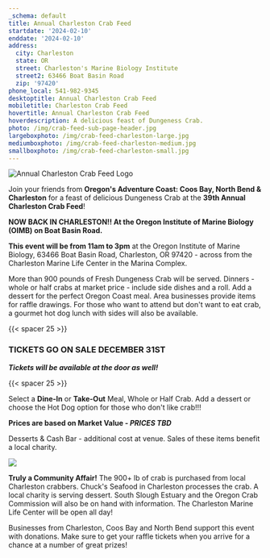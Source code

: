 ```yaml
---
_schema: default
title: Annual Charleston Crab Feed
startdate: '2024-02-10'
enddate: '2024-02-10'
address:
  city: Charleston
  state: OR
  street: Charleston's Marine Biology Institute
  street2: 63466 Boat Basin Road
  zip: '97420'
phone_local: 541-982-9345
desktoptitle: Annual Charleston Crab Feed
mobiletitle: Charleston Crab Feed
hovertitle: Annual Charleston Crab Feed
hoverdescription: A delicious feast of Dungeness Crab.
photo: /img/crab-feed-sub-page-header.jpg
largeboxphoto: /img/crab-feed-charleston-large.jpg
mediumboxphoto: /img/crab-feed-charleston-medium.jpg
smallboxphoto: /img/crab-feed-charleston-small.jpg
---
```

![Annual Charleston Crab Feed Logo](/img/crab-feed-logo.jpg)

Join your friends from **Oregon's Adventure Coast: Coos Bay, North Bend & Charleston** for a feast of delicious Dungeness Crab at the **39th Annual Charleston Crab Feed**!

**NOW BACK IN CHARLESTON!! At the Oregon Institute of Marine Biology (OIMB) on Boat Basin Road.**

**This event will be from 11am to 3pm** at the Oregon Institute of Marine Biology, 63466 Boat Basin Road, Charleston, OR 97420 - across from the Charleston Marine Life Center in the Marina Complex.

More than 900 pounds of Fresh Dungeness Crab will be served. Dinners - whole or half crabs at market price - include side dishes and a roll. Add a dessert for the perfect Oregon Coast meal. Area businesses provide items for raffle drawings. For those who want to attend but don't want to eat crab, a gourmet hot dog lunch with sides will also be available.

{{< spacer 25 >}}

### TICKETS GO ON SALE DECEMBER 31ST

***Tickets will be available at the door as well!***

{{< spacer 25 >}}

Select a **Dine-In** or **Take-Out** Meal, Whole or Half Crab. Add a dessert or choose the Hot Dog option for those who don't like crab!!!

**Prices are based on Market Value - *PRICES TBD***

Desserts & Cash Bar - additional cost at venue. Sales of these items benefit a local charity.

![](/img/crab-feed-collage.jpg)

**Truly a Community Affair!** The 900+ lb of crab is purchased from local Charleston crabbers. Chuck's Seafood in Charleston processes the crab. A local charity is serving dessert. South Slough Estuary and the Oregon Crab Commission will also be on hand with information. The Charleston Marine Life Center will be open all day!

Businesses from Charleston, Coos Bay and North Bend support this event with donations. Make sure to get your raffle tickets when you arrive for a chance at a number of great prizes!